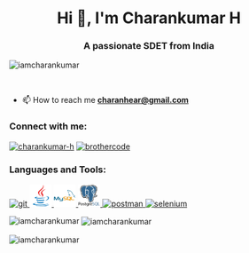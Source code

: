 <h1 align="center">Hi 👋, I'm Charankumar H</h1>
<h3 align="center">A passionate SDET from India</h3>

<p align="left"> <img src="https://komarev.com/ghpvc/?username=iamcharankumar&label=Profile%20views&color=0e75b6&style=flat" alt="iamcharankumar" /> </p>

<p align="left"> <a href="https://twitter.com/" target="blank"><img src="https://img.shields.io/twitter/follow/?logo=twitter&style=for-the-badge" alt="" /></a> </p>

- 📫 How to reach me **charanhear@gmail.com**

<h3 align="left">Connect with me:</h3>
<p align="left">
<a href="https://linkedin.com/in/charankumar-h" target="blank"><img align="center" src="https://raw.githubusercontent.com/rahuldkjain/github-profile-readme-generator/master/src/images/icons/Social/linked-in-alt.svg" alt="charankumar-h" height="30" width="40" /></a>
<a href="https://www.leetcode.com/brothercode" target="blank"><img align="center" src="https://raw.githubusercontent.com/rahuldkjain/github-profile-readme-generator/master/src/images/icons/Social/leet-code.svg" alt="brothercode" height="30" width="40" /></a>
</p>

<h3 align="left">Languages and Tools:</h3>
<p align="left"> <a href="https://git-scm.com/" target="_blank"> <img src="https://www.vectorlogo.zone/logos/git-scm/git-scm-icon.svg" alt="git" width="40" height="40"/> </a> <a href="https://www.java.com" target="_blank"> <img src="https://raw.githubusercontent.com/devicons/devicon/master/icons/java/java-original.svg" alt="java" width="40" height="40"/> </a> <a href="https://www.mysql.com/" target="_blank"> <img src="https://raw.githubusercontent.com/devicons/devicon/master/icons/mysql/mysql-original-wordmark.svg" alt="mysql" width="40" height="40"/> </a> <a href="https://www.postgresql.org" target="_blank"> <img src="https://raw.githubusercontent.com/devicons/devicon/master/icons/postgresql/postgresql-original-wordmark.svg" alt="postgresql" width="40" height="40"/> </a> <a href="https://postman.com" target="_blank"> <img src="https://www.vectorlogo.zone/logos/getpostman/getpostman-icon.svg" alt="postman" width="40" height="40"/> </a> <a href="https://www.selenium.dev" target="_blank"> <img src="https://raw.githubusercontent.com/detain/svg-logos/780f25886640cef088af994181646db2f6b1a3f8/svg/selenium-logo.svg" alt="selenium" width="40" height="40"/> </a> </p>

<p><img align="left" src="https://github-readme-stats.vercel.app/api/top-langs?username=iamcharankumar&show_icons=true&locale=en&layout=compact" alt="iamcharankumar" /></p>

<p>&nbsp;<img align="center" src="https://github-readme-stats.vercel.app/api?username=iamcharankumar&show_icons=true&locale=en" alt="iamcharankumar" /></p>

<p><img align="center" src="https://github-readme-streak-stats.herokuapp.com/?user=iamcharankumar&" alt="iamcharankumar" /></p>

